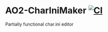 # AO2-CharIniMaker [![CI](https://github.com/Salanto/AO2-CharIniMaker/actions/workflows/main.yml/badge.svg?event=push)](https://github.com/Salanto/AO2-CharIniMaker/actions/workflows/main.yml)
Partially functional char.ini editor
